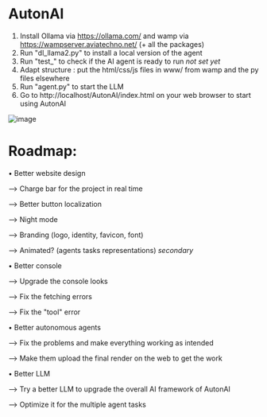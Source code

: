 # AutonAI
1. Install Ollama via https://ollama.com/ and wamp via https://wampserver.aviatechno.net/ (+ all the packages)
2. Run "dl_llama2.py" to install a local version of the agent
3. Run "test_" to check if the AI agent is ready to run *not set yet*
4. Adapt structure : put the html/css/js files in www/ from wamp and the py files elsewhere
5. Run "agent.py" to start the LLM
6. Go to http://localhost/AutonAI/index.html on your web browser to start using AutonAI

![image](https://github.com/user-attachments/assets/70376def-4d24-4696-9f37-eac24d109ccc)

# Roadmap:

• Better website design

  --> Charge bar for the project in real time
  
  --> Better button localization
  
  --> Night mode
  
  --> Branding (logo, identity, favicon, font)
  
  --> Animated? (agents tasks representations) *secondary*
  

• Better console

  --> Upgrade the console looks
  
  --> Fix the fetching errors
  
  --> Fix the "tool" error
  

• Better autonomous agents

  --> Fix the problems and make everything working as intended
  
  --> Make them upload the final render on the web to get the work
  

• Better LLM

  --> Try a better LLM to upgrade the overall AI framework of AutonAI
  
  --> Optimize it for the multiple agent tasks

